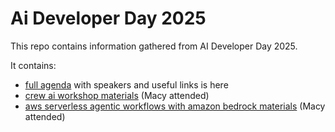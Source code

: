 # Ai Developer Day 2025

This repo contains information gathered from AI Developer Day 2025.

It contains:

- [full agenda](./AI%20Dev%2025%20Workshops.md) with speakers and useful links is here
- [crew ai workshop materials](./crew-ai-agents/) (Macy attended)
- [aws serverless agentic workflows with amazon bedrock materials](./aws-serverless-agentic-workflows-with-amazon-bedrock/) (Macy attended)


